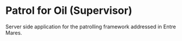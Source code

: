 # Patrol for Oil (Supervisor)

Server side application for the patrolling framework addressed in Entre Mares.

